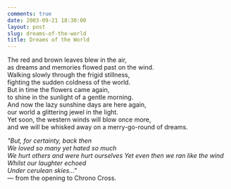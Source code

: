 ```yaml
---
comments: true
date: 2003-09-21 18:30:00
layout: post
slug: dreams-of-the-world
title: Dreams of the World
---
```


The red and brown leaves blew in the air,<br/>
as dreams and memories flowed past on the wind.<br/>
Walking slowly through the frigid stillness,<br/>
fighting the sudden coldness of the world.<br/>
But in time the flowers came again,<br/>
to shine in the sunlight of a gentle morning.<br/>
And now the lazy sunshine days are here again,<br/>
our world a glittering jewel in the light.<br/>
Yet soon, the western winds will blow once more,<br/>
and we will be whisked away on a merry-go-round of dreams.<br/>

*"But, for certainty, back then<br/>
We loved so many yet hated so much<br/>
We hurt others and were hurt ourselves Yet even then we ran like the wind<br/>
Whilst our laughter echoed<br/>
Under cerulean skies..."*<br/>
&mdash; from the opening to Chrono Cross.
